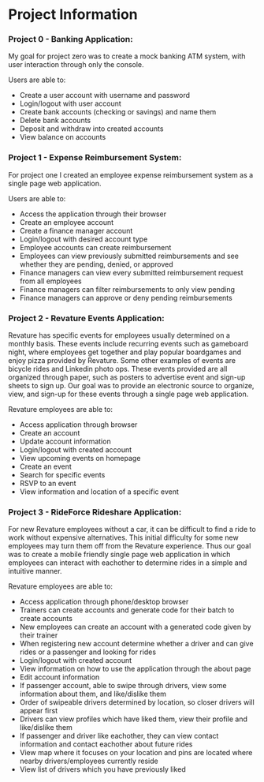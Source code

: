 
# Project Information #

### Project 0 - Banking Application: ###
	
My goal for project zero was to create a mock banking ATM system, with user interaction through only the console.
	
Users are able to:

* Create a user account with username and password
* Login/logout with user account
* Create bank accounts (checking or savings) and name them
* Delete bank accounts
* Deposit and withdraw into created accounts
* View balance on accounts 

### Project 1 - Expense Reimbursement System: ###
	
For project one I created an employee expense reimbursement system as a single page web application. 
	
Users are able to:

* Access the application through their browser
* Create an employee account 
* Create a finance manager account
* Login/logout with desired account type
* Employee accounts can create reimbursement 
* Employees can view previously submitted reimbursements and see whether they are pending, denied, or approved
* Finance managers can view every submitted reimbursement request from all employees
* Finance managers can filter reimbursements to only view pending 
* Finance managers can approve or deny pending reimbursements 

### Project 2 - Revature Events Application: ###
	
Revature has specific events for employees usually determined on a monthly basis. 
These events include recurring events such as gameboard night, where employees get together and play popular boardgames 
and enjoy pizza provided by Revature. Some other examples of events are bicycle rides and Linkedin photo ops.
These events provided are all organized through paper, such as posters to advertise event and sign-up sheets to sign up.
Our goal was to provide an electronic source to organize, view, and sign-up for these events through a single page web application.
	
Revature employees are able to:

* Access application through browser
* Create an account
* Update account information
* Login/logout with created account
* View upcoming events on homepage
* Create an event 
* Search for specific events 
* RSVP to an event 
* View information and location of a specific event 
	

### Project 3 - RideForce Rideshare Application: ###

For new Revature employees without a car, it can be difficult to find a ride to work without expensive alternatives.
This initial difficulty for some new employees may turn them off from the Revature experience.
Thus our goal was to create a mobile friendly single page web application in which employees can interact with eachother to determine rides in a simple and intuitive manner.
	
Revature employees are able to:

* Access application through phone/desktop browser
* Trainers can create accounts and generate code for their batch to create accounts
* New employees can create an account with a generated code given by their trainer
* When registering new account determine whether a driver and can give rides or a passenger and looking for rides
* Login/logout with created account 
* View information on how to use the application through the about page
* Edit account information
* If passenger account, able to swipe through drivers, view some information about them, and like/dislike them
* Order of swipeable drivers determined by location, so closer drivers will appear first
* Drivers can view profiles which have liked them, view their profile and like/dislike them
* If passenger and driver like eachother, they can view contact information and contact eachother about future rides
* View map where it focuses on your location and pins are located where nearby drivers/employees currently reside
* View list of drivers which you have previously liked 
		

